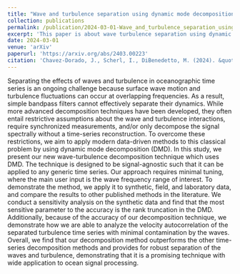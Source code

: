```yaml
---
title: "Wave and turbulence separation using dynamic mode decomposition"
collection: publications
permalink: /publication/2024-03-01-Wave_and_turbulence_separation_using_dynamic_mode_decomposition
excerpt: 'This paper is about wave turbulence separation using dynamic mode decomposition in different data sets.'
date: 2024-03-01
venue: 'arXiv'
paperurl: 'https://arxiv.org/abs/2403.00223'
citation: 'Chavez-Dorado, J., Scherl, I., DiBenedetto, M. (2024). &quot;Wave and turbulence separation using dynamic mode decomposition.&quot; <i>arXiv:2403.00223</i>.'
---
```


Separating the effects of waves and turbulence in oceanographic time series is an ongoing challenge because surface wave motion and turbulence fluctuations can occur at overlapping frequencies. As a result, simple bandpass filters cannot effectively separate their dynamics. While more advanced decomposition techniques have been developed, they often entail restrictive assumptions about the wave and turbulence interactions, require synchronized measurements, and/or only decompose the signal spectrally without a time-series reconstruction. To overcome these restrictions, we aim to apply modern data-driven methods to this classical problem by using dynamic mode decomposition (DMD). In this study, we present our new wave-turbulence decomposition technique which uses DMD. The technique is designed to be signal-agnostic such that it can be applied to any generic time series. Our approach requires minimal tuning, where the main user input is the wave frequency range of interest. To demonstrate the method, we apply it to synthetic, field, and laboratory data, and compare the results to other published methods in the literature. We conduct a sensitivity analysis on the synthetic data and find that the most sensitive parameter to the accuracy is the rank truncation in the DMD. Additionally, because of the accuracy of our decomposition technique, we demonstrate how we are able to analyze the velocity autocorrelation of the separated turbulence time series with minimal contamination by the waves. Overall, we find that our decomposition method outperforms the other time-series decomposition methods and provides for robust separation of the waves and turbulence, demonstrating that it is a promising technique with wide application to ocean signal processing. 
